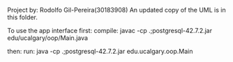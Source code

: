 Project by: Rodolfo Gil-Pereira(30183908)
An updated copy of the UML is in this folder.

To use the app interface first:
    compile:
    javac -cp .;postgresql-42.7.2.jar edu/ucalgary/oop/Main.java

then:
    run:
    java -cp .;postgresql-42.7.2.jar edu.ucalgary.oop.Main